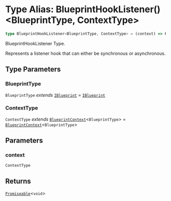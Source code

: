 # Type Alias: BlueprintHookListener()\<BlueprintType, ContextType\>

```ts
type BlueprintHookListener<BlueprintType, ContextType> = (context) => Promiseable<void>;
```

BlueprintHookListener Type.

Represents a listener hook that can either be synchronous or asynchronous.

## Type Parameters

### BlueprintType

`BlueprintType` *extends* [`IBlueprint`](IBlueprint.md) = [`IBlueprint`](IBlueprint.md)

### ContextType

`ContextType` *extends* [`BlueprintContext`](../interfaces/BlueprintContext.md)\<`BlueprintType`\> = [`BlueprintContext`](../interfaces/BlueprintContext.md)\<`BlueprintType`\>

## Parameters

### context

`ContextType`

## Returns

[`Promiseable`](Promiseable.md)\<`void`\>
